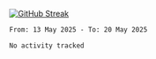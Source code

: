 [![GitHub Streak](https://streak-stats.demolab.com?user=renren-017&theme=sea&hide_border=true&background=DD272700)](https://git.io/streak-stats)

<!--START_SECTION:waka-->

```txt
From: 13 May 2025 - To: 20 May 2025

No activity tracked
```

<!--END_SECTION:waka-->
